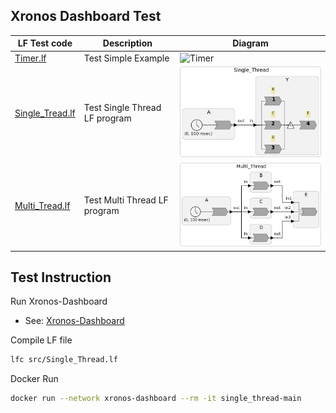 ## Xronos Dashboard Test

| LF Test code | Description | Diagram |
|----|----|----|
| [Timer.lf](https://github.com/densoGSR/lf_test/tree/main/Dashboard/src/Timer.lf) | Test Simple Example | ![Timer](https://github.com/densoGSR/lf_test/tree/main/Dashboard/doc/pic/Timer.png) |
| [Single_Tread.lf](https://github.com/densoGSR/lf_test/blob/main/Dashboard/src/Single_Thread.lf)     | Test Single Thread LF program | ![Single_Thread][def]         |
| [Multi_Tread.lf](https://github.com/densoGSR/lf_test/blob/main/Dashboard/src/Multi_Thread.lf)     | Test Multi Thread LF program | ![Multi_Thread](https://github.com/densoGSR/lf_test/blob/main/Dashboard/doc/pic/Multi_Thread.png)        |

## Test Instruction

Run Xronos-Dashboard
- See: [Xronos-Dashboard](https://github.com/xronos-inc/xronos-dashboard/tree/main)

Compile LF file
```sh
lfc src/Single_Thread.lf
```

Docker Run 
```sh
docker run --network xronos-dashboard --rm -it single_thread-main
```


[def]: https://github.com/densoGSR/lf_test/blob/main/Dashboard/doc/pic/Single_Thread.png